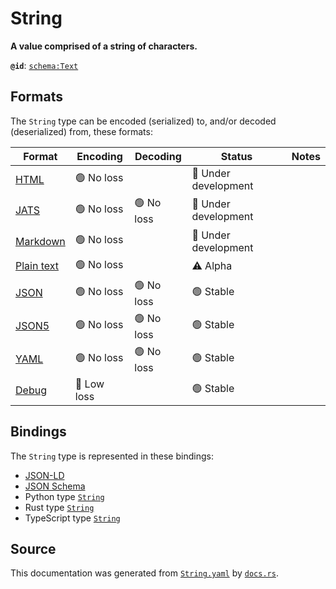 # String

**A value comprised of a string of characters.**

**`@id`**: [`schema:Text`](https://schema.org/Text)

## Formats

The `String` type can be encoded (serialized) to, and/or decoded (deserialized) from, these formats:

| Format                                                                                        | Encoding      | Decoding     | Status                 | Notes |
| --------------------------------------------------------------------------------------------- | ------------- | ------------ | ---------------------- | ----- |
| [HTML](https://github.com/stencila/stencila/blob/main/docs/reference/formats/html.md)         | 🟢 No loss     |              | 🚧 Under development    |       |
| [JATS](https://github.com/stencila/stencila/blob/main/docs/reference/formats/jats.md)         | 🟢 No loss     | 🟢 No loss    | 🚧 Under development    |       |
| [Markdown](https://github.com/stencila/stencila/blob/main/docs/reference/formats/markdown.md) | 🟢 No loss     |              | 🚧 Under development    |       |
| [Plain text](https://github.com/stencila/stencila/blob/main/docs/reference/formats/text.md)   | 🟢 No loss     |              | ⚠️ Alpha               |       |
| [JSON](https://github.com/stencila/stencila/blob/main/docs/reference/formats/json.md)         | 🟢 No loss     | 🟢 No loss    | 🟢 Stable               |       |
| [JSON5](https://github.com/stencila/stencila/blob/main/docs/reference/formats/json5.md)       | 🟢 No loss     | 🟢 No loss    | 🟢 Stable               |       |
| [YAML](https://github.com/stencila/stencila/blob/main/docs/reference/formats/yaml.md)         | 🟢 No loss     | 🟢 No loss    | 🟢 Stable               |       |
| [Debug](https://github.com/stencila/stencila/blob/main/docs/reference/formats/debug.md)       | 🔷 Low loss    |              | 🟢 Stable               |       |

## Bindings

The `String` type is represented in these bindings:

- [JSON-LD](https://stencila.dev/String.jsonld)
- [JSON Schema](https://stencila.dev/String.schema.json)
- Python type [`String`](https://github.com/stencila/stencila/blob/main/python/python/stencila/types/string.py)
- Rust type [`String`](https://github.com/stencila/stencila/blob/main/rust/schema/src/types/string.rs)
- TypeScript type [`String`](https://github.com/stencila/stencila/blob/main/typescript/src/types/String.ts)

## Source

This documentation was generated from [`String.yaml`](https://github.com/stencila/stencila/blob/main/schema/String.yaml) by [`docs.rs`](https://github.com/stencila/stencila/blob/main/rust/schema-gen/src/docs.rs).